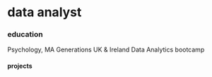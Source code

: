# data analyst

### education
Psychology, MA
Generations UK & Ireland  Data Analytics bootcamp

#### projects 

